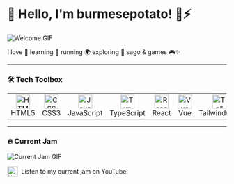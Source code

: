 # 👋 Hello, I'm burmesepotato! 🌱⚡

![Welcome GIF](https://media1.giphy.com/media/v1.Y2lkPTc5MGI3NjExdGZ4aDBlNnZkZXkxNDNkZWpqcXQ4MjU3M2dxMXFtd21lbmN5amg0MiZlcD12MV9pbnRlcm5hbF9naWZfYnlfaWQmY3Q9Zw/VekcnHOwOI5So/giphy.gif)

I love 🌱 learning  🏃 running  🌍 exploring  🥥 sago & games 🎮✨

---

### 🛠️ Tech Toolbox

<table>
  <tr>
    <td align="center">
      <img src="https://cdn.jsdelivr.net/gh/devicons/devicon/icons/html5/html5-original.svg" alt="HTML5" width="32" /> <br/>HTML5
    </td>
    <td align="center">
      <img src="https://cdn.jsdelivr.net/gh/devicons/devicon/icons/css3/css3-original.svg" alt="CSS3" width="32" /> <br/>CSS3
    </td>
    <td align="center">
      <img src="https://cdn.jsdelivr.net/gh/devicons/devicon/icons/javascript/javascript-original.svg" alt="JavaScript" width="32" /> <br/>JavaScript
    </td>
    <td align="center">
      <img src="https://cdn.jsdelivr.net/gh/devicons/devicon/icons/typescript/typescript-original.svg" alt="TypeScript" width="32" /> <br/>TypeScript
    </td>
    <td align="center">
      <img src="https://cdn.jsdelivr.net/gh/devicons/devicon/icons/react/react-original.svg" alt="React" width="32" /> <br/>React
    </td>
    <td align="center">
      <img src="https://cdn.jsdelivr.net/gh/devicons/devicon/icons/vuejs/vuejs-original.svg" alt="Vue" width="32" /> <br/>Vue
    </td>
    <td align="center">
      <img src="https://upload.wikimedia.org/wikipedia/commons/thumb/d/d5/Tailwind_CSS_Logo.svg/640px-Tailwind_CSS_Logo.svg.png" alt="TailwindCSS" width="32" /> <br/>TailwindCSS
    </td>
    <td align="center">
      <img src="https://cdn.jsdelivr.net/gh/devicons/devicon/icons/bootstrap/bootstrap-original.svg" alt="Bootstrap" width="32" /> <br/>Bootstrap
    </td>
    <td align="center">
      <img src="https://upload.wikimedia.org/wikipedia/commons/thumb/7/72/Accessibility2.svg/640px-Accessibility2.svg.png" alt="Accessibility" width="32" /> <br/>a11y
    </td>
  </tr>
</table>

---

### 🔥 Current Jam

![Current Jam GIF](https://media3.giphy.com/media/v1.Y2lkPTc5MGI3NjExMGdsOXlrZTF4d2k1c285cTljdGNpeTFsNXcxaTY0djl0OGYyMTdwOCZlcD12MV9pbnRlcm5hbF9naWZfYnlfaWQmY3Q9Zw/Dg4TxjYikCpiGd7tYs/giphy.gif)

<a href="https://youtu.be/oB9FrK2jMs4?si=X7Jrr7e7-3pRM_IK" style="display: inline-flex; align-items: center; text-decoration: none;">
  <img src="https://upload.wikimedia.org/wikipedia/commons/4/42/YouTube_icon_%282013-2017%29.png" alt="YouTube icon" style="width:24px; height:auto; vertical-align:middle; margin-right:8px;">
  <span style="vertical-align:middle;">Listen to my current jam on YouTube!</span>
</a>
